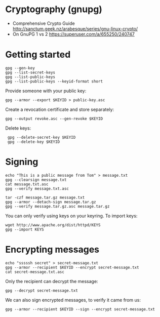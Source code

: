 # Cryptography (gnupg)
- Comprehensive Crypto Guide
  http://sanctum.geek.nz/arabesque/series/gnu-linux-crypto/
- On GnuPG 1 vs 2 https://superuser.com/a/655250/240747

# Getting started

    gpg --gen-key
    gpg --list-secret-keys
    gpg --list-public-keys
    gpg --list-public-keys --keyid-format short

Provide someone with your public key:

    gpg --armor --export $KEYID > public-key.asc

Create a revocation certificate and store separately:

    gpg --output revoke.asc --gen-revoke $KEYID

Delete keys:

     gpg --delete-secret-key $KEYID
     gpg --delete-key $KEYID

# Signing

    echo "This is a public message from Tom" > message.txt
    gpg --clearsign message.txt
    cat message.txt.asc
    gpg --verify message.txt.asc

    tar -czf message.tar.gz message.txt
    gpg --armor --detach-sign message.tar.gz
    gpg --verify message.tar.gz.asc message.tar.gz

You can only verify using keys on your keyring. To import keys:

    wget http://www.apache.org/dist/httpd/KEYS
    gpg --import KEYS

# Encrypting messages

    echo "sssssh secret" > secret-message.txt
    gpg --armor --recipient $KEYID --encrypt secret-message.txt
    cat secret-message.txt.asc

Only the recipient can decrypt the message:

    gpg --decrypt secret-message.txt

We can also sign encrypted messages, to verify it came from us:

    gpg --armor --recipient $KEYID --sign --encrypt secret-message.txt
